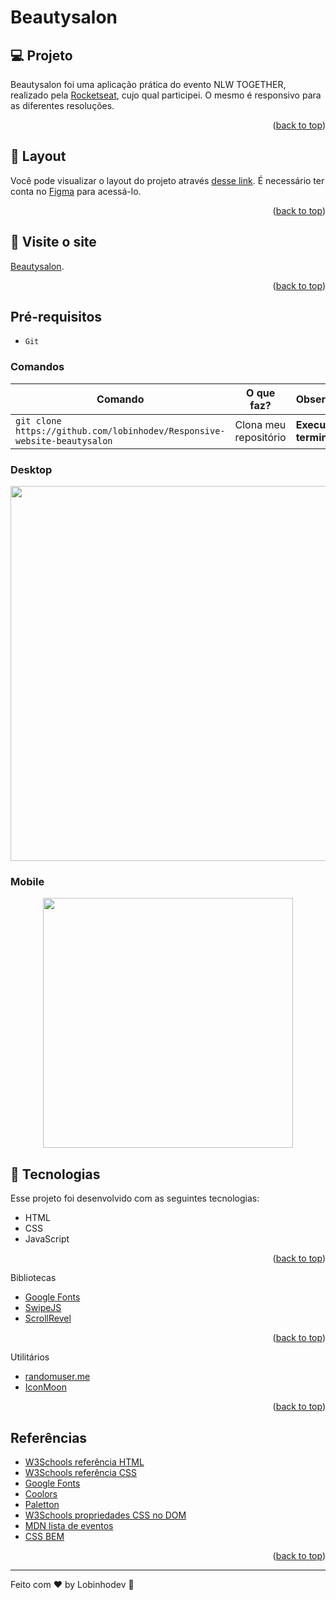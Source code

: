 # Beautysalon

## 💻 Projeto

Beautysalon foi uma aplicação prática do evento NLW TOGETHER, realizado pela [Rocketseat](https://github.com/rocketseat-education/nlw-06-origin), cujo qual participei. O mesmo é responsivo para as diferentes resoluções.

<p align="right">(<a href="#top">back to top</a>)</p>

## 🔖 Layout

Você pode visualizar o layout do projeto através [desse link](https://www.figma.com/community/file/1009807319507822993/Origin-Six). É necessário ter conta no [Figma](https://figma.com) para acessá-lo.

<p align="right">(<a href="#top">back to top</a>)</p>

## 📢 Visite o site

[Beautysalon](https://lobinhodev.github.io/Responsive-website-beautysalon/).

<p align="right">(<a href="#top">back to top</a>)</p>

## Pré-requisitos

-   `Git`

### Comandos

| Comando                                                                  | O que faz?            | Observação               |
| ------------------------------------------------------------------------ | --------------------- | ------------------------ |
| `git clone https://github.com/lobinhodev/Responsive-website-beautysalon` | Clona meu repositório | **Execute no terminal!** |

### Desktop

<p align="center">
  <img width="600" src="assets/md/Desktop.gif">
</p>

### Mobile

<p align="center">
  <img width="400"  src="assets/md/Mobile.gif">
</p>

## 🧠 Tecnologias

Esse projeto foi desenvolvido com as seguintes tecnologias:

-   HTML
-   CSS
-   JavaScript

<p align="right">(<a href="#top">back to top</a>)</p>

Bibliotecas

-   [Google Fonts](https://fonts.google.com/)
-   [SwipeJS](https://github.com/nolimits4web/Swiper)
-   [ScrollRevel](https://scrollrevealjs.org)

<p align="right">(<a href="#top">back to top</a>)</p>

Utilitários

-   [randomuser.me](https://randomuser.me/photos)
-   [IconMoon](https://icomoon.io/app/#/select)

<p align="right">(<a href="#top">back to top</a>)</p>

## Referências

-   [W3Schools referência HTML](https://www.w3schools.com/tags/default.asp)
-   [W3Schools referência CSS](https://www.w3schools.com/cssref/default.asp)
-   [Google Fonts](https://fonts.google.com/)
-   [Coolors](https://coolors.co/palettes/trending)
-   [Paletton](https://paletton.com/)
-   [W3Schools propriedades CSS no DOM](https://www.w3schools.com/jsref/dom_obj_style.asp)
-   [MDN lista de eventos](https://developer.mozilla.org/en-US/docs/Web/Events)
-   [CSS BEM](https://desenvolvimentoparaweb.com/css/bem/)

<p align="right">(<a href="#top">back to top</a>)</p>

---

Feito com ♥ by Lobinhodev 🐺
